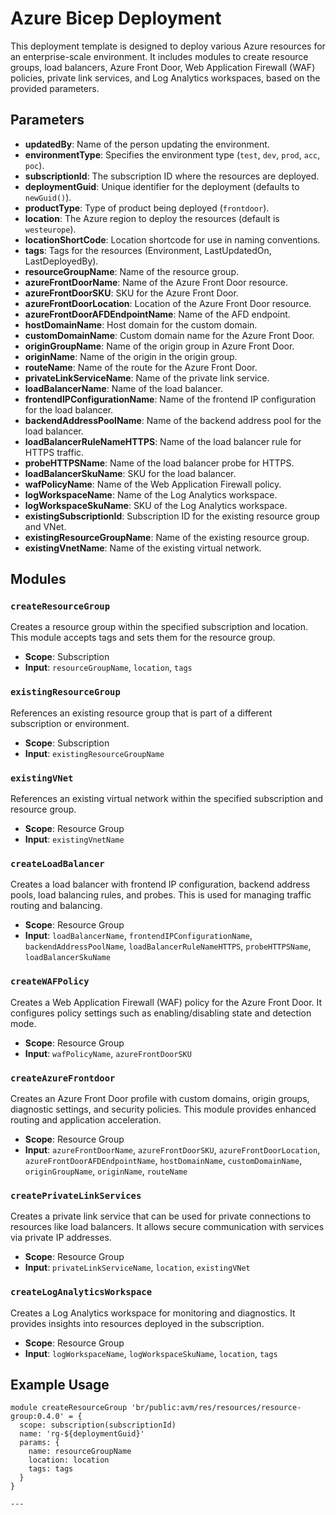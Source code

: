 # Azure Bicep Deployment

This deployment template is designed to deploy various Azure resources for an enterprise-scale environment. It includes modules to create resource groups, load balancers, Azure Front Door, Web Application Firewall (WAF) policies, private link services, and Log Analytics workspaces, based on the provided parameters.

## Parameters

- **updatedBy**: Name of the person updating the environment.
- **environmentType**: Specifies the environment type (`test`, `dev`, `prod`, `acc`, `poc`).
- **subscriptionId**: The subscription ID where the resources are deployed.
- **deploymentGuid**: Unique identifier for the deployment (defaults to `newGuid()`).
- **productType**: Type of product being deployed (`frontdoor`).
- **location**: The Azure region to deploy the resources (default is `westeurope`).
- **locationShortCode**: Location shortcode for use in naming conventions.
- **tags**: Tags for the resources (Environment, LastUpdatedOn, LastDeployedBy).
- **resourceGroupName**: Name of the resource group.
- **azureFrontDoorName**: Name of the Azure Front Door resource.
- **azureFrontDoorSKU**: SKU for the Azure Front Door.
- **azureFrontDoorLocation**: Location of the Azure Front Door resource.
- **azureFrontDoorAFDEndpointName**: Name of the AFD endpoint.
- **hostDomainName**: Host domain for the custom domain.
- **customDomainName**: Custom domain name for the Azure Front Door.
- **originGroupName**: Name of the origin group in Azure Front Door.
- **originName**: Name of the origin in the origin group.
- **routeName**: Name of the route for the Azure Front Door.
- **privateLinkServiceName**: Name of the private link service.
- **loadBalancerName**: Name of the load balancer.
- **frontendIPConfigurationName**: Name of the frontend IP configuration for the load balancer.
- **backendAddressPoolName**: Name of the backend address pool for the load balancer.
- **loadBalancerRuleNameHTTPS**: Name of the load balancer rule for HTTPS traffic.
- **probeHTTPSName**: Name of the load balancer probe for HTTPS.
- **loadBalancerSkuName**: SKU for the load balancer.
- **wafPolicyName**: Name of the Web Application Firewall policy.
- **logWorkspaceName**: Name of the Log Analytics workspace.
- **logWorkspaceSkuName**: SKU of the Log Analytics workspace.
- **existingSubscriptionId**: Subscription ID for the existing resource group and VNet.
- **existingResourceGroupName**: Name of the existing resource group.
- **existingVnetName**: Name of the existing virtual network.

## Modules

### `createResourceGroup`

Creates a resource group within the specified subscription and location. This module accepts tags and sets them for the resource group.

- **Scope**: Subscription
- **Input**: `resourceGroupName`, `location`, `tags`

### `existingResourceGroup`

References an existing resource group that is part of a different subscription or environment.

- **Scope**: Subscription
- **Input**: `existingResourceGroupName`

### `existingVNet`

References an existing virtual network within the specified subscription and resource group.

- **Scope**: Resource Group
- **Input**: `existingVnetName`

### `createLoadBalancer`

Creates a load balancer with frontend IP configuration, backend address pools, load balancing rules, and probes. This is used for managing traffic routing and balancing.

- **Scope**: Resource Group
- **Input**: `loadBalancerName`, `frontendIPConfigurationName`, `backendAddressPoolName`, `loadBalancerRuleNameHTTPS`, `probeHTTPSName`, `loadBalancerSkuName`

### `createWAFPolicy`

Creates a Web Application Firewall (WAF) policy for the Azure Front Door. It configures policy settings such as enabling/disabling state and detection mode.

- **Scope**: Resource Group
- **Input**: `wafPolicyName`, `azureFrontDoorSKU`

### `createAzureFrontdoor`

Creates an Azure Front Door profile with custom domains, origin groups, diagnostic settings, and security policies. This module provides enhanced routing and application acceleration.

- **Scope**: Resource Group
- **Input**: `azureFrontDoorName`, `azureFrontDoorSKU`, `azureFrontDoorLocation`, `azureFrontDoorAFDEndpointName`, `hostDomainName`, `customDomainName`, `originGroupName`, `originName`, `routeName`

### `createPrivateLinkServices`

Creates a private link service that can be used for private connections to resources like load balancers. It allows secure communication with services via private IP addresses.

- **Scope**: Resource Group
- **Input**: `privateLinkServiceName`, `location`, `existingVNet`

### `createLogAnalyticsWorkspace`

Creates a Log Analytics workspace for monitoring and diagnostics. It provides insights into resources deployed in the subscription.

- **Scope**: Resource Group
- **Input**: `logWorkspaceName`, `logWorkspaceSkuName`, `location`, `tags`

## Example Usage

```bicep
module createResourceGroup 'br/public:avm/res/resources/resource-group:0.4.0' = {
  scope: subscription(subscriptionId)
  name: 'rg-${deploymentGuid}'
  params: {
    name: resourceGroupName
    location: location
    tags: tags
  }
}

---
